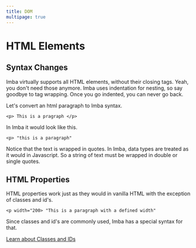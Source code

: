 ```yaml
---
title: DOM
multipage: true
---
```

# HTML Elements
## Syntax Changes
Imba virtually supports all HTML elements, without their closing tags. Yeah, you don't need those anymore. Imba uses indentation for nesting, so say goodbye to tag wrapping. Once you go indented, you can never go back.

Let's convert an html paragraph to Imba syntax.
```imba
<p> This is a pragraph </p>
```
In Imba it would look like this.
```imba
<p> "this is a paragraph"
```
Notice that the text is wrapped in quotes. In Imba, data types are treated as it would in Javascript. So a string of text must be wrapped in double or single quotes.
## HTML Properties
HTML properties work just as they would in vanilla HTML with the exception of classes and id's.
```Imba
<p width="200> "This is a paragraph with a defined width"
```
Since classes and id's are commonly used, Imba has a special syntax for that.

[Learn about Classes and IDs]()